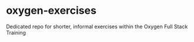 # oxygen-exercises
Dedicated repo for shorter, informal exercises within the Oxygen Full Stack Training
